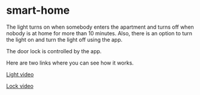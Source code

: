 # smart-home

The light turns on when somebody enters the apartment and turns off when nobody is at home for more than 10 minutes. 
Also, there is an option to turn the light on and turn the light off using the app.

The door lock is controlled by the app.

Here are two links where you can see how it works.

[Light video](https://youtube.com/shorts/FgarQX4kBrg?feature=share)

[Lock video](https://youtube.com/shorts/ZIn7-OQr8kQ?feature=share)
